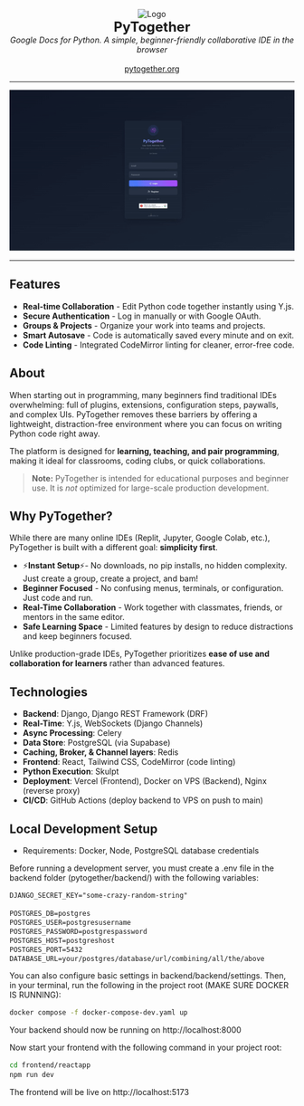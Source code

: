 ﻿<p align="center">
  <img src="https://www.pytogether.org/pytog.png" alt="Logo" width="150"><br>
  <strong style="font-size: 24px;">PyTogether</strong><br>
  <em>Google Docs for Python. A simple, beginner-friendly collaborative IDE in the browser</em>
  <br>
  <br>
  <a href="https://pytogether.org">pytogether.org</a>
</p>

----

<p align="center">
  <img src="docs/demo.gif" alt="Demo" width="600">
</p>

----

## Features
- **Real-time Collaboration** - Edit Python code together instantly using Y.js.  
- **Secure Authentication** - Log in manually or with Google OAuth.  
- **Groups & Projects** - Organize your work into teams and projects.  
- **Smart Autosave** - Code is automatically saved every minute and on exit.  
- **Code Linting** - Integrated CodeMirror linting for cleaner, error-free code.  

## About
When starting out in programming, many beginners find traditional IDEs overwhelming: full of plugins, extensions, configuration steps, paywalls, and complex UIs. PyTogether removes these barriers by offering a lightweight, distraction-free environment where you can focus on writing Python code right away.  

The platform is designed for **learning, teaching, and pair programming**, making it ideal for classrooms, coding clubs, or quick collaborations.  

> **Note:** PyTogether is intended for educational purposes and beginner use. It is *not* optimized for large-scale production development.

## Why PyTogether?  

While there are many online IDEs (Replit, Jupyter, Google Colab, etc.), PyTogether is built with a different goal: **simplicity first**.  

- ⚡**Instant Setup**⚡- No downloads, no pip installs, no hidden complexity. Just create a group, create a project, and bam!
- **Beginner Focused** - No confusing menus, terminals, or configuration. Just code and run.  
- **Real-Time Collaboration** - Work together with classmates, friends, or mentors in the same editor.  
- **Safe Learning Space** - Limited features by design to reduce distractions and keep beginners focused.  

Unlike production-grade IDEs, PyTogether prioritizes **ease of use and collaboration for learners** rather than advanced features.

## Technologies
- **Backend**: Django, Django REST Framework (DRF)
- **Real-Time**: Y.js, WebSockets (Django Channels)
- **Async Processing**: Celery
- **Data Store**: PostgreSQL (via Supabase)
- **Caching, Broker, & Channel layers**: Redis
- **Frontend**: React, Tailwind CSS, CodeMirror (code linting)
- **Python Execution**: Skulpt
- **Deployment**: Vercel (Frontend), Docker on VPS (Backend), Nginx (reverse proxy)
- **CI/CD**: GitHub Actions (deploy backend to VPS on push to main)

## Local Development Setup
- Requirements: Docker, Node, PostgreSQL database credentials

Before running a development server, you must create a .env file in the backend folder (pytogether/backend/) with the following variables:

```env
DJANGO_SECRET_KEY="some-crazy-random-string"

POSTGRES_DB=postgres
POSTGRES_USER=postgresusername
POSTGRES_PASSWORD=postgrespassword
POSTGRES_HOST=postgreshost
POSTGRES_PORT=5432
DATABASE_URL=your/postgres/database/url/combining/all/the/above
```
You can also configure basic settings in backend/backend/settings.
Then, in your terminal, run the following in the project root (MAKE SURE DOCKER IS RUNNING):
```bash
docker compose -f docker-compose-dev.yaml up
```
Your backend should now be running on http://localhost:8000

Now start your frontend with the following command in your project root:
```bash
cd frontend/reactapp
npm run dev
```
The frontend will be live on http://localhost:5173










